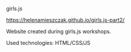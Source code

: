 
girls.js

https://helenamieszczak.github.io/girls.js-part2/

Website created during girls.js workshops.

Used technologies: HTML/CSS/JS


